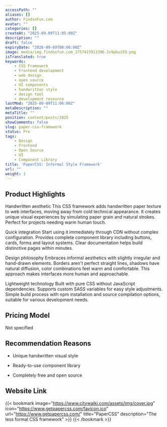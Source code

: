 ```yaml
---
accessPath: ""
aliases: []
author: FindsoFun.com
avatar: ""
categories: []
createAt: "2025-09-09T11:05:00Z"
description: ""
draft: false
expiryDate: "2026-09-09T00:00:00Z"
image: media/img.findsofun.com_1757415913396-2x9pbui59.png
isTranslated: true
keywords:
    - CSS Framework
    - Frontend development
    - web design
    - open source
    - UI components
    - handwritten style
    - design tool
    - development resource
lastMod: "2025-09-09T11:06:00Z"
metaDescription: ""
metaTitle: ""
position: content/posts/2025
showComments: false
slug: paper-css-framework
status: Pre
tags:
    - Design
    - Frontend
    - Open Source
    - UI
    - Component Library
title: 'PaperCSS: Informal Style Framework'
url: ""
weight: 1
---
```

## Product Highlights
Handwritten aesthetic
This CSS framework adds handwritten paper texture to web interfaces, moving away from cold technical appearance. It creates unique visual experiences by simulating paper grain and natural strokes. Perfect for projects needing warm human touch.

Quick integration
Start using it immediately through CDN without complex configuration. Provides complete component library including buttons, cards, forms and layout systems. Clear documentation helps build distinctive pages within minutes.

Design philosophy
Embraces informal aesthetics with slightly irregular and hand-drawn elements. Borders aren't perfect straight lines, shadows have natural diffusion, color combinations feel warm and comfortable. This approach makes interfaces more human and approachable.

Lightweight technology
Built with pure CSS without JavaScript dependencies. Supports custom SASS variables for easy style adjustments. Simple build process with npm installation and source compilation options, suitable for various development needs.

## Pricing Model
<!--more-->Not specified

## Recommendation Reasons
- Unique handwritten visual style

- Ready-to-use component library

- Completely free and open source

## Website Link
{{< bookmark image="https://www.citywalki.com/assets/img/cover.jpg" icon="https://www.getpapercss.com/favicon.ico" url="https://www.getpapercss.com/" title="PaperCSS" description="The less formal CSS framework" >}}
{{< /bookmark >}}

